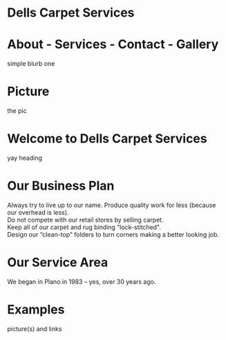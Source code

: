 # Dells Carpet Services

# About - Services - Contact - Gallery

simple blurb one

# Picture

the pic

# Welcome to Dells Carpet Services

yay heading

# Our Business Plan

Always try to live up to our name.
Produce quality work for less (because our overhead is less).   
Do not compete with our retail stores by selling carpet.   
Keep all of our carpet and rug binding “lock-stitched".   
Design our “clean-top” folders to turn corners making a better looking job.   

# Our Service Area

We began in Plano in 1983 – yes, over 30 years ago.   

# Examples

picture(s) and links

